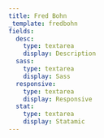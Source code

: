 ```yaml
---
title: Fred Bohn
_template: fredbohn
fields:
  desc:
    type: textarea
    display: Description
  sass:
    type: textarea
    display: Sass
  responsive:
    type: textarea
    display: Responsive
  stat:
    type: textarea
    display: Statamic
---
```


